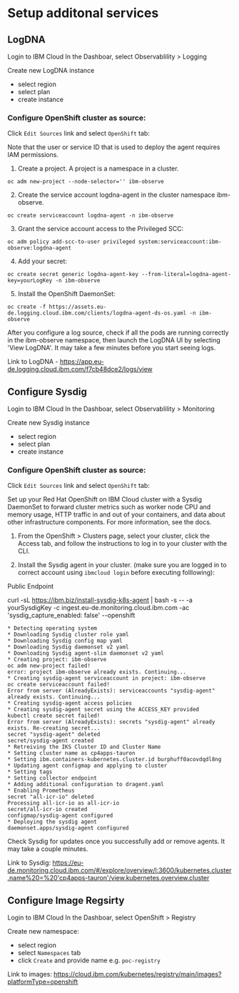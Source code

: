 # Setup additonal services

## LogDNA
Login to IBM Cloud 
In the Dashboar, select Observablility > Logging

Create new LogDNA instance
- select region
- select plan
- create instance

### Configure OpenShift cluster as source:
Click `Edit Sources` link and select `OpenShift` tab:

Note that the user or service ID that is used to deploy the agent requires IAM permissions.

1. Create a project. A project is a namespace in a cluster.

`oc adm new-project --node-selector='' ibm-observe`

2. Create the service account logdna-agent in the cluster namespace ibm-observe.

`oc create serviceaccount logdna-agent -n ibm-observe`

3. Grant the service account access to the Privileged SCC:

`oc adm policy add-scc-to-user privileged system:serviceaccount:ibm-observe:logdna-agent`

4. Add your secret: 

`oc create secret generic logdna-agent-key --from-literal=logdna-agent-key=yourLogKey -n ibm-observe`


5. Install the OpenShift DaemonSet:

`oc create -f https://assets.eu-de.logging.cloud.ibm.com/clients/logdna-agent-ds-os.yaml -n ibm-observe`

After you configure a log source, check if all the pods are running correctly in the ibm-observe namespace, then launch the LogDNA UI by selecting 'View LogDNA'. It may take a few minutes before you start seeing logs.

Link to LogDNA - https://app.eu-de.logging.cloud.ibm.com/f7cb48dce2/logs/view

## Configure Sysdig

Login to IBM Cloud 
In the Dashboar, select Observablility > Monitoring

Create new Sysdig instance
- select region
- select plan
- create instance

### Configure OpenShift cluster as source:
Click `Edit Sources` link and select `OpenShift` tab:

Set up your Red Hat OpenShift on IBM Cloud cluster with a Sysdig DaemonSet to forward cluster metrics such as worker node CPU and memory usage, HTTP traffic in and out of your containers, and data about other infrastructure components. For more information, see the docs.

1. From the OpenShift > Clusters page, select your cluster, click the Access tab, and follow the instructions to log in to your cluster with the CLI.

2. Install the Sysdig agent in your cluster. (make sure you are logged in to correct account using `ibmcloud login` before executing folllowing):

Public Endpoint

curl -sL https://ibm.biz/install-sysdig-k8s-agent | bash -s -- -a yourSysdigKey -c ingest.eu-de.monitoring.cloud.ibm.com -ac 'sysdig_capture_enabled: false' --openshift

```
* Detecting operating system
* Downloading Sysdig cluster role yaml
* Downloading Sysdig config map yaml
* Downloading Sysdig daemonset v2 yaml
* Downloading Sysdig agent-slim daemonset v2 yaml
* Creating project: ibm-observe
oc adm new-project failed!
error: project ibm-observe already exists. Continuing...
* Creating sysdig-agent serviceaccount in project: ibm-observe
oc create serviceaccount failed!
Error from server (AlreadyExists): serviceaccounts "sysdig-agent" already exists. Continuing...
* Creating sysdig-agent access policies
* Creating sysdig-agent secret using the ACCESS_KEY provided
kubectl create secret failed!
Error from server (AlreadyExists): secrets "sysdig-agent" already exists. Re-creating secret...
secret "sysdig-agent" deleted
secret/sysdig-agent created
* Retreiving the IKS Cluster ID and Cluster Name
* Setting cluster name as cp4apps-tauron
* Setting ibm.containers-kubernetes.cluster.id burphuff0acovdqdl8ng
* Updating agent configmap and applying to cluster
* Setting tags
* Setting collector endpoint
* Adding additional configuration to dragent.yaml
* Enabling Prometheus
secret "all-icr-io" deleted
Processing all-icr-io as all-icr-io
secret/all-icr-io created
configmap/sysdig-agent configured
* Deploying the sysdig agent
daemonset.apps/sysdig-agent configured
```

Check Sysdig for updates once you successfully add or remove agents. It may take a couple minutes.

Link to Sysdig: 
https://eu-de.monitoring.cloud.ibm.com/#/explore/overview/l:3600/kubernetes.cluster.name%20=%20'cp4apps-tauron'/view.kubernetes.overview.cluster

## Configure Image Regsirty 

Login to IBM Cloud 
In the Dashboar, select OpenShift > Registry

Create new namespace:
- select region
- select `Namespaces` tab
- click `Create` and provide name e.g. `poc-registry` 

Link to images: https://cloud.ibm.com/kubernetes/registry/main/images?platformType=openshift

